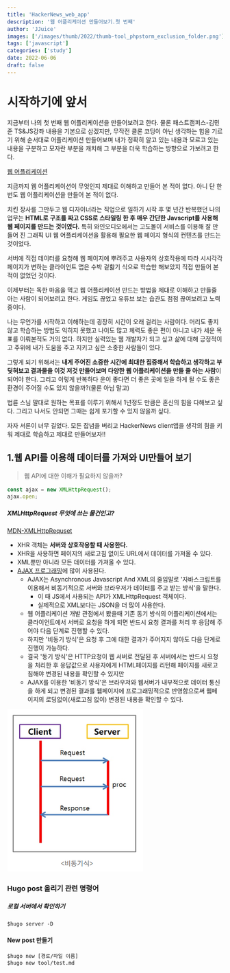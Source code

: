 ```yaml
---
title: 'HackerNews_web_app'
description: '웹 어플리케이션 만들어보기.첫 번째'
author: 'JJuice'
images: ['/images/thumb/2022/thumb-tool_phpstorm_exclusion_folder.png']
tags: ['javascript']
categories: ['study']
date: 2022-06-06
draft: false
---
```


# 시작하기에 앞서

지금부터 나의 첫 번째 웹 어플리케이션을 만들어보려고 한다. 물론 패스트캠퍼스-김민준 TS&JS강좌 내용을 기본으로 삼겠지만, 무작전 클론 코딩이 아닌 생각하는 힘을 기르기 위해 순서대로 어플리케이션 만들어보며 내가 정확히 알고 있는 내용과 모르고 있는 내용을 구분하고 모자란 부분을 캐치해 그 부분을 더욱 학습하는 방향으로 가보려고 한다.

<u>웹 어플리케이션</u>

지금까지 웹 어플리케이션이 무엇인지 제대로 이해하고 만들어 본 적이 없다. 아니 단 한번도 웹 어플리케이션을 만들어 본 적이 없다.

치킨 장사를 그만두고 웹 디자이너라는 직업으로 일하기 시작 후 몇 년간 반복했던 나의 업무는 **HTML로 구조를 짜고 CSS로 스타일링 한 후 매우 간단한 Javscript를 사용해 웹 페이지를 만드는 것이였다.** 특히 와인오디오에서는 고도몰이 서비스를 이용해 잘 만들어 진 그래픽 UI 웹 어플리케이션을 활용해 필요한 웹 페이지 형식의 컨텐츠를 만드는 것이었다.

서버에 직접 데이터를 요청해 웹 페이지에 뿌려주고 사용자의 상호작용에 따라 시시각각 페이지가 변하는 클라이언트 앱은 수박 겉핧기 식으로 학습만 해보았지 직접 만들어 본 적이 없었던 것이다.

이제부터는 독한 마음을 먹고 웹 어플리케이션 만드는 방법을 제대로 이해하고 만들줄 아는 사람이 되어보려고 한다. 게임도 끊었고 유튜브 보는 습관도 점점 끊여보려고 노력중이다.

나는 무언가를 시작하고 이해하는데 굉장히 시간이 오래 걸리는 사람이다. 머리도 좋지 않고 학습하는 방법도 익히지 못했고 나이도 많고 체력도 좋은 편이 아니고 내가 세운 목표를 이뤄본적도 거의 없다. 하지만 실력있는 웹 개발자가 되고 싶고 삶에 대해 긍정적이고 주위에 내가 도움을 주고 지키고 싶은 소중한 사람들이 있다.

그렇게 되기 위해서는 **내게 주어진 소중한 시간에 최대한 집중해서 학습하고 생각하고 부딪혀보고 결과물을 이것 저것 만들어보며 다양한 웹 어플리케이션을 만들 줄 아는 사람**이 되어야 한다. 그리고 이렇게 반복하다 운이 좋다면 더 좋은 곳에 일을 하게 될 수도 좋은 환경이 주어질 수도 있지 않을까?(물론 아님 말고)

법륜 스님 말대로 원하는 목표를 이루기 위해서 1년정도 만큼은 혼신의 힘을 다해보고 싶다. 그리고 나서도 안되면 그때는 쉽게 포기할 수 있지 않을까 싶다.

자자 서론이 너무 길었다. 모든 잡념을 버리고 HackerNews client앱을 생각의 힘을 키워 제대로 학습하고 제대로 만들어보자!!

## 1.웹 API를 이용해 데이터를 가져와 UI만들어 보기

> 웹 API에 대한 이해가 필요하지 않을까?

```js
const ajax = new XMLHttpRequest();
ajax.open;
```

##### XMLHttpRequest 무엇에 쓰는 물건인고?

[MDN-XMLHttpRequset](https://developer.mozilla.org/ko/docs/Web/API/XMLHttpRequest)

- XHR 객체는 **서버와 상호작용할 때 사용한다.**
- XHR을 사용하면 페이지의 새로고침 없이도 URL에서 데이터를 가져올 수 있다.
- XML뿐만 아니라 모든 데이터를 가져올 수 있다.
- <u>AJAX 프로그래밍</u>에 많이 사용된다.
  - AJAX는 Asynchronous Javascript And XML의 줄임말로 '자바스크립트를 이용해서 비동기적으로 서버와 브라우저가 데이터를 주고 받는 방식'을 말한다.
    - 이 때 JS에서 사용되는 API가 XMLHttpRequest 객체이다.
    - 실제적으로 XML보다는 JSON을 더 많이 사용한다.
  - 웹 어플리케이션 개발 관점에서 봤을때 기존 동기 방식의 어플리케이션에서는 클라이언트에서 서버로 요청을 하게 되면 반드시 요청 결과를 처리 후 응답해 주어야 다음 단계로 진행할 수 있다.
  - 하지만 '비동기 방식'은 요청 후 그에 대한 결과가 주어지지 않아도 다음 단계로 진행이 가능하다.
  - 결국 '동기 방식'은 HTTP요청이 웹 서버로 전달된 후 서버에서는 반드시 요청을 처리한 후 응답값으로 사용자에게 HTML페이지를 리턴해 페이지를 새로고침해야 변경된 내용을 확인할 수 있지만
  - AJAX를 이용한 '비동기 방식'은 브라우저와 웹서버가 내부적으로 데이터 통신을 하게 되고 변경된 결과를 웹페이지에 프로그래밍적으로 반영함으로써 웹페이지의 로딩없이(새로고침 없이) 변경된 내용을 확인할 수 있다.

![image-20220606134548286](https://raw.githubusercontent.com/JJuiceCode/blog.image.server/main/2022/image-20220606134548286.png)

### Hugo post 올리기 관련 명령어

##### 로컬 서버에서 확인하기

```terminal
$hugo server -D
```

#### New post 만들기

```terminal
$hugo new [경로/파일 이름]
$hugo new tool/test.md
```
